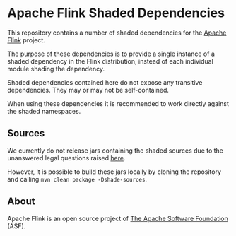 <!--
Licensed to the Apache Software Foundation (ASF) under one
or more contributor license agreements.  See the NOTICE file
distributed with this work for additional information
regarding copyright ownership.  The ASF licenses this file
to you under the Apache License, Version 2.0 (the
"License"); you may not use this file except in compliance
with the License.  You may obtain a copy of the License at

http://www.apache.org/licenses/LICENSE-2.0

Unless required by applicable law or agreed to in writing,
software distributed under the License is distributed on an
"AS IS" BASIS, WITHOUT WARRANTIES OR CONDITIONS OF ANY
KIND, either express or implied.  See the License for the
specific language governing permissions and limitations
under the License.
-->

# Apache Flink Shaded Dependencies

This repository contains a number of shaded dependencies for the [Apache Flink](https://flink.apache.org/) project.

The purpose of these dependencies is to provide a single instance of a shaded dependency in the Flink distribution, instead of each individual module shading the dependency.

Shaded dependencies contained here do not expose any transitive dependencies. They may or may not be self-contained.

When using these dependencies it is recommended to work directly against the shaded namespaces.

## Sources

We currently do not release jars containing the shaded sources due to the unanswered legal questions raised [here](https://github.com/apache/flink-shaded/issues/25).

However, it is possible to build these jars locally by cloning the repository and calling `mvn clean package -Dshade-sources`.

## About

Apache Flink is an open source project of [The Apache Software Foundation](https://apache.org/) (ASF).
